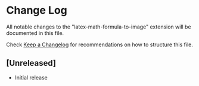 # Change Log

All notable changes to the "latex-math-formula-to-image" extension will be documented in this file.

Check [Keep a Changelog](http://keepachangelog.com/) for recommendations on how to structure this file.

## [Unreleased]

- Initial release
